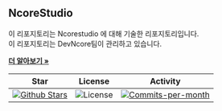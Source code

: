 ## NcoreStudio

이 리포지토리는 Ncorestudio 에 대해 기술한 리포지토리입니다. <br />
이 리포지토리는 DevNcore팀이 관리하고 있습니다.  

<a href="https://github.com/devncore/devncore"><strong>더 알아보기 »</strong></a>
 
| Star | License | Activity |
|:----:|:-------:|:--------:|
| <a href="https://github.com/devncore/ncorestudio/stargazers"><img src="https://img.shields.io/github/stars/devncore/ncorestudio" alt="Github Stars"></a> | <img src="https://img.shields.io/github/license/devncore/ncorestudio" alt="License"> | <a href="https://github.com/devncore/ncorestudio/pulse"><img src="https://img.shields.io/github/commit-activity/m/devncore/ncorestudio" alt="Commits-per-month"></a> |

<br />
